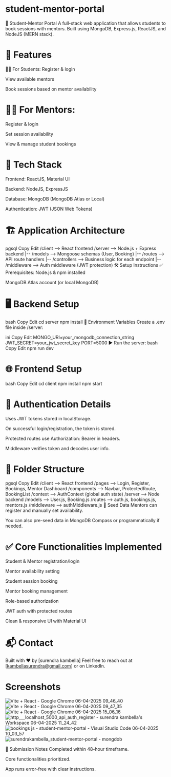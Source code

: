 # student-mentor-portal
📘 Student-Mentor Portal
A full-stack web application that allows students to book sessions with mentors. Built using MongoDB, Express.js, ReactJS, and NodeJS (MERN stack).

# 🚀 Features
👩‍🎓 For Students:
Register & login

View available mentors

Book sessions based on mentor availability

# 🧑‍🏫 For Mentors:
Register & login

Set session availability

View & manage student bookings

# 🧱 Tech Stack
Frontend: ReactJS, Material UI

Backend: NodeJS, ExpressJS

Database: MongoDB (MongoDB Atlas or Local)

Authentication: JWT (JSON Web Tokens)

# 🏗️ Application Architecture
pgsql
Copy
Edit
/client              --> React frontend
/server              --> Node.js + Express backend
  |-- /models        --> Mongoose schemas (User, Booking)
  |-- /routes        --> API route handlers
  |-- /controllers   --> Business logic for each endpoint
  |-- /middleware    --> Auth middleware (JWT protection)
🛠️ Setup Instructions
✅ Prerequisites:
Node.js & npm installed

MongoDB Atlas account (or local MongoDB)

# 🖥️ Backend Setup
bash
Copy
Edit
cd server
npm install
🔧 Environment Variables
Create a .env file inside /server:

ini
Copy
Edit
MONGO_URI=your_mongodb_connection_string
JWT_SECRET=your_jwt_secret_key
PORT=5000
▶️ Run the server:
bash
Copy
Edit
npm run dev
# 🌐 Frontend Setup
bash
Copy
Edit
cd client
npm install
npm start

# 🔐 Authentication Details
Uses JWT tokens stored in localStorage.

On successful login/registration, the token is stored.

Protected routes use Authorization: Bearer <token> in headers.

Middleware verifies token and decodes user info.

# 📁 Folder Structure
pgsql
Copy
Edit
/client              --> React frontend
  /pages             --> Login, Register, Bookings, Mentor Dashboard
  /components        --> Navbar, ProtectedRoute, BookingList
  /context           --> AuthContext (global auth state)
/server              --> Node backend
  /models            --> User.js, Booking.js
  /routes            --> auth.js, bookings.js, mentors.js
  /middleware        --> authMiddleware.js
🧪 Seed Data
Mentors can register and manually set availability.

You can also pre-seed data in MongoDB Compass or programmatically if needed.

# ✅ Core Functionalities Implemented
 Student & Mentor registration/login

 Mentor availability setting

 Student session booking

 Mentor booking management

 Role-based authorization

 JWT auth with protected routes

 Clean & responsive UI with Material UI
 


# 📬 Contact
Built with ❤️ by [surendra kambella]
Feel free to reach out at [kambellasurendra@gmail.com] or on LinkedIn.

# Screenshots
![Vite + React - Google Chrome 06-04-2025 09_46_40](https://github.com/user-attachments/assets/85e10e3e-97ba-4465-a173-a86cc14de72c)
![Vite + React - Google Chrome 06-04-2025 09_47_35](https://github.com/user-attachments/assets/17094c5d-9f8a-4028-926c-dd5fb66cd7ee)
![Vite + React - Google Chrome 06-04-2025 15_06_16](https://github.com/user-attachments/assets/86f8f1fa-5c76-47bf-b87e-7043596eebc9)
![http___localhost_5000_api_auth_register - surendra kambella's Workspace 06-04-2025 11_24_42](https://github.com/user-attachments/assets/d2c34a31-8bb7-43e1-b91b-16901e350729)
![bookings js - student-mentor-portal - Visual Studio Code 06-04-2025 10_03_57](https://github.com/user-attachments/assets/686d155c-b844-4881-8304-cbdcdd6d1e02)
![surendrakambella_student-mentor-portal - mongdob ](https://github.com/user-attachments/assets/8ba38721-c831-4be6-9c38-563972d65aad)






📎 Submission Notes
Completed within 48-hour timeframe.

Core functionalities prioritized.

App runs error-free with clear instructions.

